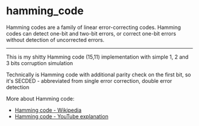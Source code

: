 # hamming_code

Hamming codes are a family of linear error-correcting codes. Hamming codes can detect one-bit and two-bit errors, or correct one-bit errors without detection of uncorrected errors.

---

This is my shitty Hamming code (15,11) implementation with simple 1, 2 and 3 bits corruption simulation

Technically is Hamming code with additional parity check on the first bit, so it's SECDED - abbreviated from single error correction, double error detection

More about Hamming code:
- [Hamming code - Wikipedia](https://en.wikipedia.org/wiki/Hamming_code)
- [Hamming code - YouTube explanation](https://youtu.be/X8jsijhllIA?si=PGdUMc6cM90nFdxL)
